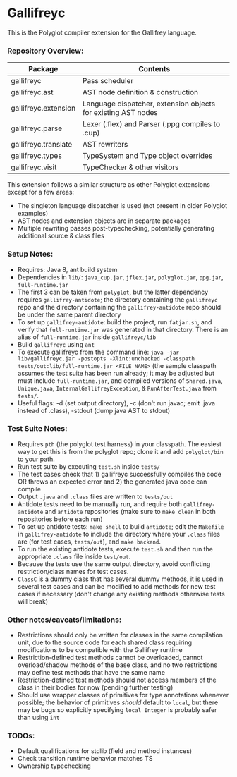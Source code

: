 # Gallifreyc

This is the Polyglot compiler extension for the Gallifrey language.

### Repository Overview:

| Package                | Contents                                                      |
|------------------------|---------------------------------------------------------------|
| gallifreyc             | Pass scheduler                                                |
| gallifreyc.ast         | AST node definition & construction                            |
| gallifreyc.extension   | Language dispatcher, extension objects for existing AST nodes | 
| gallifreyc.parse       | Lexer (.flex) and Parser (.ppg compiles to .cup)              |
| gallifreyc.translate   | AST rewriters                                                 |
| gallifreyc.types       | TypeSystem and Type object overrides                          |
| gallifreyc.visit       | TypeChecker & other visitors                                  |

This extension follows a similar structure as other Polyglot extensions except for a few areas:
- The singleton language dispatcher is used (not present in older Polyglot examples)
- AST nodes and extension objects are in separate packages
- Multiple rewriting passes post-typechecking, potentially generating additional source & class files

### Setup Notes:
- Requires: Java 8, ant build system
- Dependencies in `lib/`: `java_cup.jar`, `jflex.jar`, `polyglot.jar`, `ppg.jar`, `full-runtime.jar`
- The first 3 can be taken from `polyglot`, but the latter dependency requires `gallifrey-antidote`; the directory containing the `gallifreyc` repo and the directory containing the `gallifrey-antidote` repo should be under the same parent directory
- To set up `gallifrey-antidote`: build the project, run `fatjar.sh`, and verify that `full-runtime.jar` was generated in that directory. There is an alias of `full-runtime.jar` inside `gallifreyc/lib`
- Build `gallifreyc` using `ant`
- To execute gallifreyc from the command line:
`java -jar lib/gallifreyc.jar -postopts -Xlint:unchecked -classpath tests/out:lib/full-runtime.jar <FILE_NAME>` (the sample classpath assumes the test suite has been run already; it may be adjusted but must include `full-runtime.jar`, and compiled versions of `Shared.java`, `Unique.java`, `InternalGallifreyException`, & `RunAfterTest.java` from `tests/`.
- Useful flags: -d (set output directory), -c (don't run javac; emit .java instead of .class), -stdout (dump java AST to stdout)

### Test Suite Notes:
- Requires `pth` (the polyglot test harness) in your classpath. The easiest way to get this is from the polyglot repo; clone it and add `polyglot/bin` to your path.
- Run test suite by executing `test.sh` inside `tests/`
- The test cases check that 1) gallifreyc successfully compiles the code OR throws an expected error and 2) the generated java code can compile
- Output `.java` and `.class` files are written to `tests/out`
- Antidote tests need to be manually run, and require both `gallifrey-antidote` and `antidote` repositories (make sure to `make clean` in both repositories before each run)
- To set up antidote tests: `make shell` to build `antidote`; edit the `Makefile` in `gallifrey-antidote` to include the directory where your `.class` files are (for test cases, `tests/out`), and `make backend`.
- To run the existing antidote tests, execute `test.sh` and then run the appropriate `.class` file inside `test/out`.
- Because the tests use the same output directory, avoid conflicting restriction/class names for test cases.
- `ClassC` is a dummy class that has several dummy methods, it is used in several test cases and can be modified to add methods for new test cases if necessary (don't change any existing methods otherwise tests will break)

### Other notes/caveats/limitations:
- Restrictions should only be written for classes in the same compilation unit, due to the source code for each shared class requiring modifications to be compatible with the Gallifrey runtime
- Restriction-defined test methods cannot be overloaded, cannot overload/shadow methods of the base class, and no two restrictions may define test methods that have the same name
- Restriction-defined test methods should not access members of the class in their bodies for now (pending further testing)
- Should use wrapper classes of primitives for type annotations whenever possible; the behavior of primitives _should_ default to `local`, but there may be bugs so explicitly specifying `local Integer` is probably safer than using `int`

### TODOs:
- Default qualifications for stdlib (field and method instances)
- Check transition runtime behavior matches TS
- Ownership typechecking





